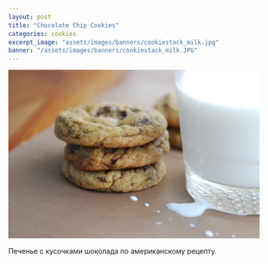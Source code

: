 ```yaml
---
layout: post
title: "Chocolate Chip Cookies"
categories: cookies
excerpt_image: "assets/images/banners/cookiestack_milk.jpg"
banner: "/assets/images/banners/cookiestack_milk.JPG"
---
```


![Chocolate Chip Cookies](/assets/images/banners/cookiestack_milk.JPG)

Печенье с кусочками шоколада по американскому рецепту.